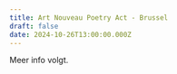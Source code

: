 ```yaml
---
title: Art Nouveau Poetry Act - Brussel
draft: false
date: 2024-10-26T13:00:00.000Z
---
```

M﻿eer info volgt.